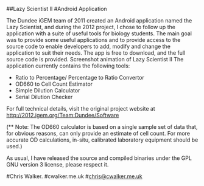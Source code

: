 ##Lazy Scientist II
#Android Application

The Dundee iGEM team of 2011 created an Android application named the Lazy Scientist, and during the 2012 project, I chose to follow up the application with a suite of useful tools for biology students. The main goal was to provide some useful applications and to provide access to the source code to enable developers to add, modify and change the application to suit their needs. The app is free to download, and the full source code is provided.
Screenshot animation of Lazy Scientist II The application currently contains the following tools:

* Ratio to Percentage/ Percentage to Ratio Convertor
* OD660 to Cell Count Estimator
* Simple Dilution Calculator
* Serial Dilution Checker

For full technical details, visit the original project website at
http://2012.igem.org/Team:Dundee/Software

(** Note: The OD660 calculator is based on a single sample set of data that, for obvious reasons, can only provide an estimate of cell count. For more accurate OD calculations, in-situ, calibrated laboratory equipment should be used.)

As usual, I have released the source and compiled binaries under the GPL GNU version 3 license, please respect it.

#Chris Walker.
#cwalker.me.uk
#chris@cwalker.me.uk